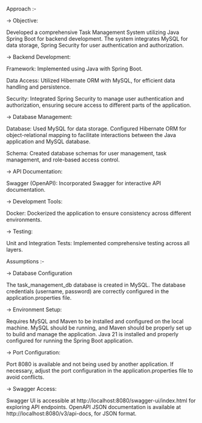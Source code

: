 Approach :-

-> Objective: 

Developed a comprehensive Task Management System utilizing Java Spring Boot for backend 
development. The system integrates MySQL for data storage, Spring Security for user authentication 
and authorization.

-> Backend Development: 

Framework: Implemented using Java with Spring Boot.

Data Access: Utilized Hibernate ORM with MySQL, for efficient data handling and persistence.

Security: Integrated Spring Security to manage user authentication and authorization, ensuring secure access to 
different parts of the application.

-> Database Management:

Database: Used MySQL for data storage. Configured Hibernate ORM for object-relational mapping to 
facilitate interactions between the Java application and MySQL database.

Schema: Created database schemas for user management, task management, and role-based access control.

-> API Documentation:

Swagger (OpenAPI): Incorporated Swagger for interactive API documentation.

-> Development Tools:

Docker: Dockerized the application to ensure consistency across different environments.

-> Testing:

Unit and Integration Tests: Implemented comprehensive testing across all layers.


Assumptions :-

-> Database Configuration

The task_management_db database is created in MySQL.
The database credentials (username, password) are correctly configured in the application.properties file.

-> Environment Setup:

Requires MySQL and Maven to be installed and configured on the local machine. MySQL should be running,
and Maven should be properly set up to build and manage the application.
Java 21 is installed and properly configured for running the Spring Boot application.

-> Port Configuration:

Port 8080 is available and not being used by another application. If necessary, adjust the 
port configuration in the application.properties file to avoid conflicts.

-> Swagger Access:

Swagger UI is accessible at http://localhost:8080/swagger-ui/index.html for exploring API endpoints.
OpenAPI JSON documentation is available at http://localhost:8080/v3/api-docs, for JSON format.